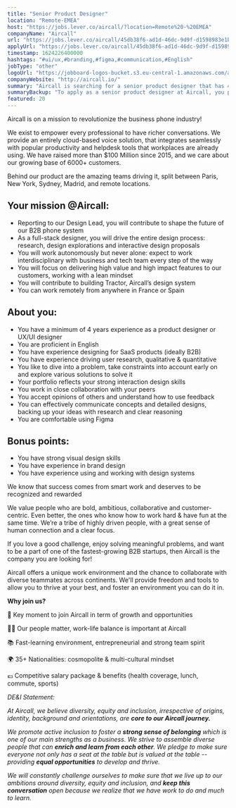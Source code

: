 ```yaml
---
title: "Senior Product Designer"
location: "Remote-EMEA"
host: "https://jobs.lever.co/aircall/?location=Remote%20-%20EMEA"
companyName: "Aircall"
url: "https://jobs.lever.co/aircall/45db38f6-ad1d-46dc-9d9f-d1598983e1bf"
applyUrl: "https://jobs.lever.co/aircall/45db38f6-ad1d-46dc-9d9f-d1598983e1bf/apply"
timestamp: 1624226400000
hashtags: "#ui/ux,#branding,#figma,#communication,#English"
jobType: "other"
logoUrl: "https://jobboard-logos-bucket.s3.eu-central-1.amazonaws.com/aircall"
companyWebsite: "http://aircall.io/"
summary: "Aircall is searching for a senior product designer that has 4 years experience as a product designer or UX/UI designer."
summaryBackup: "To apply as a senior product designer at Aircall, you preferably need to have some #ui/ux, #assembly, #css."
featured: 20
---
```


Aircall is on a mission to revolutionize the business phone industry!

We exist to empower every professional to have richer conversations. We provide an entirely cloud-based voice solution, that integrates seamlessly with popular productivity and helpdesk tools that workplaces are already using. We have raised more than $100 Million since 2015, and we care about our growing base of 6000+ customers.

Behind our product are the amazing teams driving it, split between Paris, New York, Sydney, Madrid, and remote locations.

## Your mission @Aircall:

*   Reporting to our Design Lead, you will contribute to shape the future of our B2B phone system
*   As a full-stack designer, you will drive the entire design process: research, design explorations and interactive design proposals
*   You will work autonomously but never alone: expect to work interdisciplinary with business and tech team every step of the way
*   You will focus on delivering high value and high impact features to our customers, working with a lean mindset 
*   You will contribute to building Tractor, Aircall’s design system
*   You can work remotely from anywhere in France or Spain

## About you:

*   You have a minimum of 4 years experience as a product designer or UX/UI designer
*   You are proficient in English
*   You have experience designing for SaaS products (ideally B2B)
*   You have experience driving user research, qualitative & quantitative 
*   You like to dive into a problem, take constraints into account early on and explore various solutions to solve it
*   Your portfolio reflects your strong interaction design skills
*   You work in close collaboration with your peers 
*   You accept opinions of others and understand how to use feedback
*   You can effectively communicate concepts and detailed designs, backing up your ideas with research and clear reasoning
*   You are comfortable using Figma

## Bonus points:

*   You have strong visual design skills
*   You have experience in brand design 
*   You have experience using and working with design systems

We know that success comes from smart work and deserves to be recognized and rewarded

We value people who are bold, ambitious, collaborative and customer-centric. Even better, the ones who know how to work hard & have fun at the same time. We’re a tribe of highly driven people, with a great sense of human connection and a clear focus. 

If you love a good challenge, enjoy solving meaningful problems, and want to be a part of one of the fastest-growing B2B startups, then Aircall is the company you are looking for!

Aircall offers a unique work environment and the chance to collaborate with diverse teammates across continents. We'll provide freedom and tools to allow you to thrive at your best, and foster an environment you can do it in.

**Why join us?**

🚀 Key moment to join Aircall in term of growth and opportunities

💆‍♀️ Our people matter, work-life balance is important at Aircall

📚 Fast-learning environment, entrepreneurial and strong team spirit

🌍 35+ Nationalities: cosmopolite & multi-cultural mindset

💶 Competitive salary package & benefits (health coverage, lunch, commute, sports)

_DE&I Statement:_ 

_At Aircall, we believe diversity, equity and inclusion, irrespective of origins, identity, background and orientations, are_ **_core to our Aircall journey._** 

_We promote active inclusion to foster a_ **_strong sense of belonging_** _which is one of our main strengths as a business. We strive to assemble diverse people that can_ **_enrich and learn from each other_**_. We pledge to make sure everyone not only has a seat at the table but is valued at the table -- providing_ **_equal opportunities_** _to develop and thrive._

_We will constantly challenge ourselves to make sure that we live up to our ambitions around diversity, equity and inclusion, and_ **_keep this conversation_** _open because we realize that we have work to do and much to learn._
